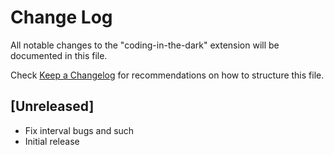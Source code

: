 # Change Log

All notable changes to the "coding-in-the-dark" extension will be documented in this file.

Check [Keep a Changelog](http://keepachangelog.com/) for recommendations on how to structure this file.

## [Unreleased]
- Fix interval bugs and such
- Initial release